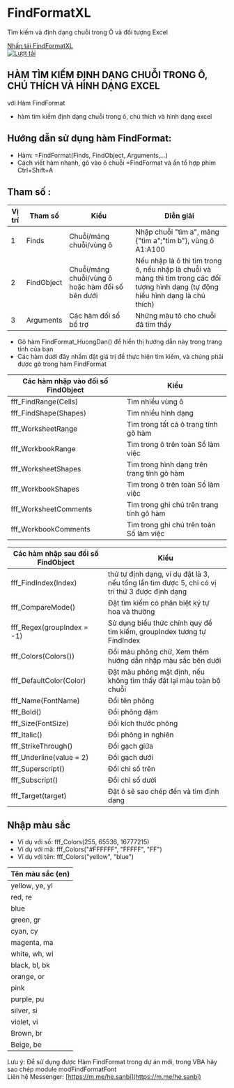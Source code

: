 # FindFormatXL
 Tìm kiếm và định dạng chuỗi trong Ô và đối tượng Excel

[Nhấn tải FindFormatXL](https://github.com/SanbiVN/FindFormatXL/releases/download/findformat/FindFormatXL.xlsm)\
[![Lượt tải](https://img.shields.io/github/downloads/SanbiVN/FindFormatXL/total.svg)](https://github.com/SanbiVN/FindFormatXL/releases/download/findformat/FindFormatXL.xlsm) 

## HÀM TÌM KIẾM ĐỊNH DẠNG CHUỖI TRONG Ô, CHÚ THÍCH VÀ HÌNH DẠNG EXCEL				
với Hàm FindFormat				
- hàm tìm kiếm định dạng chuỗi trong ô, chú thích và hình dạng excel
	
## Hướng dẫn sử dụng hàm FindFormat:				
- Hàm: 	=FindFormat(Finds, FindObject, Arguments,...)		
- Cách viết hàm nhanh, gõ vào ô chuỗi =FindFormat và ấn tổ hợp phím Ctrl+Shift+A

## Tham số :			

| Vị trí | Tham số    | Kiểu                                                    | Diễn giải                                                                                                                                |
|--------|------------|---------------------------------------------------------|------------------------------------------------------------------------------------------------------------------------------------------|
| 1      | Finds      | Chuỗi/mảng chuỗi/vùng ô                                 | Nhập chuỗi   "tìm a", mảng {"tìm a";"tìm b"}, vùng ô A1:A100                                                                             |
| 2      | FindObject | Chuỗi/mảng   chuỗi/vùng ô      hoặc hàm đối số bên dưới | Nếu nhập là ô thì   tìm trong ô, nếu nhập là chuỗi và mảng thì tìm trong các đối tượng hình dạng   (tự động hiểu hình dạng là chú thích) |
| 3      | Arguments  | Các hàm đối số bổ trợ                                   | Những màu tô cho   chuỗi đã tìm thấy                                                                                                     |
					
- Gõ hàm FindFormat_HuongDan() để hiển thị hướng dẫn này trong trang tính của bạn		
- Các hàm dưới đây nhầm đặt giá trị để thực hiện tìm kiếm, và chúng phải được gõ trong hàm FindFormat			
					
| Các hàm nhập vào đối số FindObject | Kiểu                                       |
|------------------------------------|--------------------------------------------|
| fff_FindRange(Cells)               | Tìm nhiều vùng ô                           |   
| fff_FindShape(Shapes)              | Tìm nhiều hình dạng                        |   
| fff_WorksheetRange                 | Tìm trong tất cả ô trang tính gõ hàm       |   
| fff_WorkbookRange                  | Tìm trong ô trên toàn Sổ làm việc          |   
| fff_WorksheetShapes                | Tìm trong hình dạng trên trang tính gõ hàm |  
| fff_WorkbookShapes                 | Tìm trong ô trên toàn Sổ làm việc          |  
| fff_WorksheetComments              | Tìm trong ghi chú trên trang tính gõ hàm   |  
| fff_WorkbookComments               | Tìm trong ghi chú trên toàn Sổ làm việc    |  
					
| Các hàm nhập sau đối số FindObject | Kiểu                                                                                            | 
|------------------------------------|-------------------------------------------------------------------------------------------------|
| fff_FindIndex(Index)               | thứ tự định dạng, ví dụ đặt là 3, nếu tổng lần tìm   được 5, chỉ có vị trí thứ 3 được định dạng |   
| fff_CompareMode()                  | Đặt tìm kiếm có phân biệt ký tự hoa và thường                                                   |  
| fff_Regex(groupIndex = -1)         | Sử dụng biểu thức chính quy để tìm kiếm, groupIndex   tương tự FindIndex                        |   
| fff_Colors(Colors())               | Đổi màu phông chữ,   Xem thêm hướng dẫn nhập màu sắc bên dưới                                   |   
| fff_DefaultColor(Color)            | Đặt màu phông mặt định, nếu không tìm thấy đặt lại màu   toàn bộ chuỗi                          |   
| fff_Name(FontName)                 | Đổi tên phông                                                                                   |  
| fff_Bold()                         | Đổi phông đậm                                                                                   |   
| fff_Size(FontSize)                 | Đổi kích thước phông                                                                            |  
| fff_Italic()                       | Đổi phông in nghiên                                                                             |  
| fff_StrikeThrough()                | Đổi gạch giữa                                                                                   |  
| fff_Underline(value = 2)           | Đổi gạch dưới                                                                                   |  
| fff_Superscript()                  | Đổi chỉ số trên                                                                                 |
| fff_Subscript()                    | Đổi chỉ số dưới                                                                                 | 
| fff_Target(target)                 | Đặt ô sẽ sao chép đến và tìm định dạng                                                          |
					
## Nhập màu sắc
- Ví dụ với số: fff_Colors(255, 65536, 16777215)
- Ví dụ với mã: fff_Colors("#FFFFFF", "FFFFF", "FF")
- Ví dụ với tên: fff_Colors("yellow", "blue")

| Tên màu sắc (en)|
|---------------|
| yellow, ye, yl |
| red, re        |
| blue           |
| green, gr      |
| cyan, cy       |
| magenta, ma    |
| white, wh, wi  |
| black, bl, bk  |
| orange, or     |
| pink           |
| purple, pu     |
| silver, si     |
| violet, vi     |
| Brown, br      |
| Beige, be      |

Lưu ý: Để sử dụng được Hàm FindFormat trong dự án mới, trong VBA hãy sao chép module modFindFormatFont\
Liên hệ Messenger: [https://m.me/he.sanbi](https://m.me/he.sanbi)
